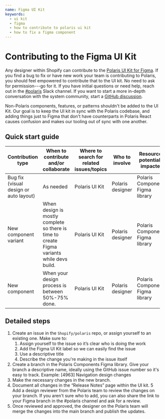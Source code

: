 ```yaml
---
name: Figma UI Kit
keywords:
  - ui kit
  - figma
  - how to contribute to polaris ui kit
  - how to fix a figma component
---
```


# Contributing to the Figma UI Kit

Any designer within Shopify can contribute to the [Polaris UI Kit for Figma](https://www.figma.com/file/4dAAt5iFPSaxUKiYVKrkYj/?node-id=744%3A4456). If you find a bug to fix or have new work your team is contributing to Polaris, you should feel empowered to contribute that to the UI kit. No need to ask for permission---go for it. If you have initial questions or need help, reach out in the [#polaris](https://shopify.slack.com/archives/C4Y8N30KD) Slack channel. If you want to start a more in-depth conversation with the system community, start a [GitHub discussion](https://github.com/Shopify/polaris/discussions/new).

Non-Polaris components, features, or patterns shouldn't be added to the UI Kit. Our goal is to keep the UI kit in sync with the Polaris codebase, and adding things just to Figma that don't have counterparts in Polaris React causes confusion and makes our tooling out of sync with one another.

## Quick start guide

<!-- prettier-ignore -->
| Contribution type | When to contribute and/or collaborate | Where to search for related issues/topics | Who to involve  | Resources potentially impacted  | How to get started (The first step) |
|---|---|---|---|---|---|
| Bug fix (visual design or auto layout) | As needed | Polaris UI Kit | Polaris designer | Polaris Components Figma library | Create an issue in `Shopify/polaris` repo |
| New component variant | When design is mostly complete so there is time to create Figma variants while devs build.  | Polaris UI Kit | Polaris designer | Polaris Components Figma library | Create a branch in Figma and ask for a review |
| New component | When your design process is between 50%-75% done. | Polaris UI Kit | Polaris designer  | Polaris Components Figma library | Reach out in the #polaris Slack channel, then create a branch in Figma and ask for a review |

## Detailed steps

1. Create an issue in the `Shopify/polaris` repo, or assign yourself to an existing one. Make sure to:
   1. Assign yourself to the issue so it’s clear who is doing the work
   2. Add the Figma UI Kit label so we can easily find the issue
   3. Use a descriptive title
   4. Describe the change you're making in the issue itself
2. Create a branch in the Polaris Components Figma library. Give your branch a descriptive name, ideally using the GitHub issue number so it's easy to track. Example: [4963] Navigation design changes
3. Make the necessary changes in the new branch.
4. Document all changes in the “Release Notes” page within the UI kit.
   5 Add a design reviewer from the Polaris team to review the changes on your branch. If you aren't sure who to add, you can also share the link to your Figma branch in the #polaris channel and ask for a review.
5. Once reviewed and approved, the designer on the Polaris team will merge the changes into the main branch and publish the updates.
